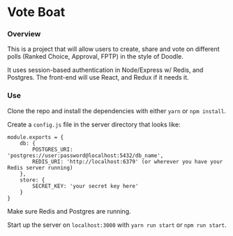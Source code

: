 # Vote Boat

### Overview
This is a project that will allow users to create, share and vote on different polls (Ranked Choice, Approval, FPTP) in the style of Doodle.

It uses session-based authentication in Node/Express w/ Redis, and Postgres. The front-end will use React, and Redux if it needs it.

### Use
Clone the repo and install the dependencies with either `yarn` or `npm install`.

Create a `config.js` file in the server directory that looks like:
```
module.exports = {
	db: {
		POSTGRES_URI: 'postgres://user:password@localhost:5432/db_name',
		REDIS_URI: 'http://localhost:6379' (or wherever you have your Redis server running)
	},
	store: {
		SECRET_KEY: 'your secret key here'
	}
}
```

Make sure Redis and Postgres are running.

Start up the server on `localhost:3000` with `yarn run start` or `npm run start`.